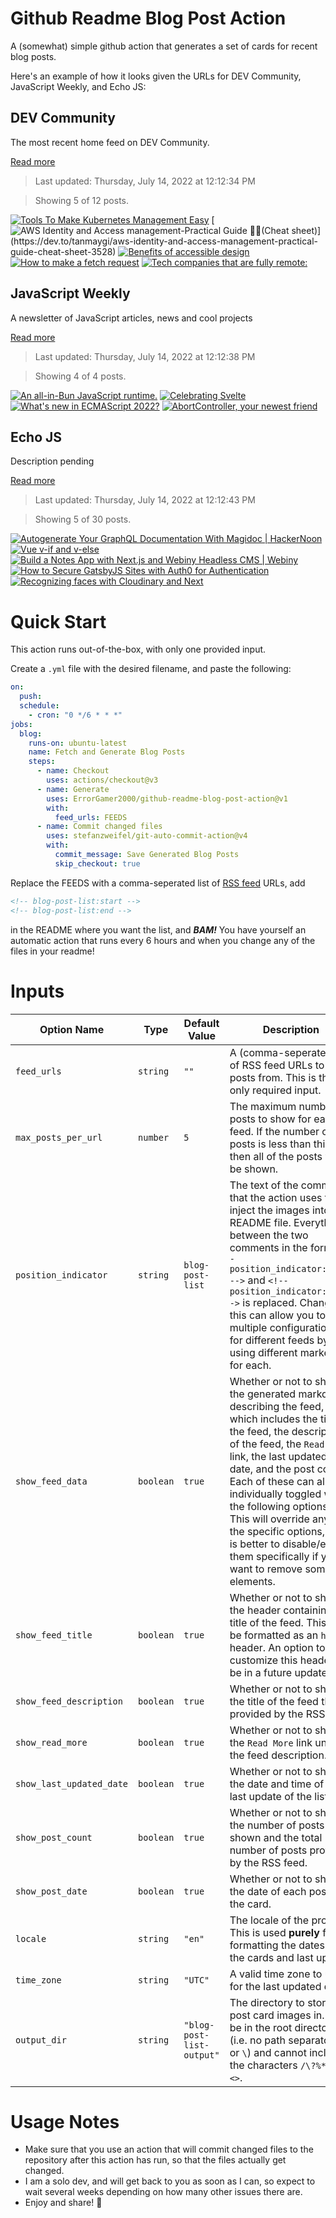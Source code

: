 # Github Readme Blog Post Action

A (somewhat) simple github action that generates a set of cards for recent blog posts.

Here's an example of how it looks given the URLs for DEV Community, JavaScript Weekly, and Echo JS:

<!-- post-list:start -->
## DEV Community

The most recent home feed on DEV Community.

[Read more](https://dev.to)
> Last updated: Thursday, July 14, 2022 at 12:12:34 PM

> Showing 5 of 12 posts.

[![Tools To Make Kubernetes Management Easy](https://raw.githubusercontent.com/ErrorGamer2000/github-readme-blog-post-action/main/generated_files/DEV_Community/Tools_To_Make_Kubernetes_Management_Easy.svg)](https://dev.to/makendrang/tools-to-make-kubernetes-management-easy-1830)
[![AWS Identity and Access management-Practical Guide 🚀🚀(Cheat sheet)](https://raw.githubusercontent.com/ErrorGamer2000/github-readme-blog-post-action/main/generated_files/DEV_Community/AWS_Identity_and_Access_management-Practical_Guide_🚀🚀(Cheat_sheet).svg)](https://dev.to/tanmaygi/aws-identity-and-access-management-practical-guide-cheat-sheet-3528)
[![Benefits of accessible design](https://raw.githubusercontent.com/ErrorGamer2000/github-readme-blog-post-action/main/generated_files/DEV_Community/Benefits_of_accessible_design.svg)](https://dev.to/yuridevat/benefits-of-accessible-design-4m2a)
[![How to make a fetch request](https://raw.githubusercontent.com/ErrorGamer2000/github-readme-blog-post-action/main/generated_files/DEV_Community/How_to_make_a_fetch_request.svg)](https://dev.to/jgifford82/how-to-make-a-fetch-request-4hlh)
[![Tech companies that are fully remote:](https://raw.githubusercontent.com/ErrorGamer2000/github-readme-blog-post-action/main/generated_files/DEV_Community/Tech_companies_that_are_fully_remote_.svg)](https://dev.to/areedev/tech-companies-that-are-fully-remote-eel)


## JavaScript Weekly

A newsletter of JavaScript articles, news and cool projects

[Read more](https://javascriptweekly.com/)
> Last updated: Thursday, July 14, 2022 at 12:12:38 PM

> Showing 4 of 4 posts.

[![An all-in-Bun JavaScript runtime.](https://raw.githubusercontent.com/ErrorGamer2000/github-readme-blog-post-action/main/generated_files/JavaScript_Weekly/An_all-in-Bun_JavaScript_runtime..svg)](https://javascriptweekly.com/issues/597)
[![Celebrating Svelte](https://raw.githubusercontent.com/ErrorGamer2000/github-readme-blog-post-action/main/generated_files/JavaScript_Weekly/Celebrating_Svelte.svg)](https://javascriptweekly.com/issues/596)
[![What's new in ECMAScript 2022?](https://raw.githubusercontent.com/ErrorGamer2000/github-readme-blog-post-action/main/generated_files/JavaScript_Weekly/What's_new_in_ECMAScript_2022_.svg)](https://javascriptweekly.com/issues/595)
[![AbortController, your newest friend](https://raw.githubusercontent.com/ErrorGamer2000/github-readme-blog-post-action/main/generated_files/JavaScript_Weekly/AbortController__your_newest_friend.svg)](https://javascriptweekly.com/issues/594)


## Echo JS

Description pending

[Read more](
http://www.echojs.com
)
> Last updated: Thursday, July 14, 2022 at 12:12:43 PM

> Showing 5 of 30 posts.

[![Autogenerate Your GraphQL Documentation With Magidoc | HackerNoon](https://raw.githubusercontent.com/ErrorGamer2000/github-readme-blog-post-action/main/generated_files/_Echo_JS_/Autogenerate_Your_GraphQL_Documentation_With_Magidoc___HackerNoon.svg)](
https://hackernoon.com/autogenerate-your-graphql-documentation-with-magidoc
)
[![Vue v-if and v-else](https://raw.githubusercontent.com/ErrorGamer2000/github-readme-blog-post-action/main/generated_files/_Echo_JS_/Vue_v-if_and_v-else.svg)](
https://masteringjs.io/tutorials/vue/v-if-else
)
[![Build a Notes App with Next.js and Webiny Headless CMS | Webiny](https://raw.githubusercontent.com/ErrorGamer2000/github-readme-blog-post-action/main/generated_files/_Echo_JS_/Build_a_Notes_App_with_Next.js_and_Webiny_Headless_CMS___Webiny.svg)](
https://www.webiny.com/blog/build-notes-app-nextjs-webiny-headless-cms
)
[![How to Secure GatsbyJS Sites with Auth0 for Authentication](https://raw.githubusercontent.com/ErrorGamer2000/github-readme-blog-post-action/main/generated_files/_Echo_JS_/How_to_Secure_GatsbyJS_Sites_with_Auth0_for_Authentication.svg)](https://auth0.com/blog/securing-gatsby-with-auth0/)
[![Recognizing faces with Cloudinary and Next](https://raw.githubusercontent.com/ErrorGamer2000/github-readme-blog-post-action/main/generated_files/_Echo_JS_/Recognizing_faces_with_Cloudinary_and_Next.svg)](https://blog.openreplay.com/recognizing-faces-with-cloudinary-and-next)


<!-- post-list:end -->

# Quick Start

This action runs out-of-the-box, with only one provided input.

Create a `.yml` file with the desired filename, and paste the following:

```yml
on:
  push:
  schedule:
    - cron: "0 */6 * * *"
jobs:
  blog:
    runs-on: ubuntu-latest
    name: Fetch and Generate Blog Posts
    steps:
      - name: Checkout
        uses: actions/checkout@v3
      - name: Generate
        uses: ErrorGamer2000/github-readme-blog-post-action@v1
        with:
          feed_urls: FEEDS
      - name: Commit changed files
        uses: stefanzweifel/git-auto-commit-action@v4
        with:
          commit_message: Save Generated Blog Posts
          skip_checkout: true
```

Replace the FEEDS with a comma-seperated list of [RSS feed](https://rss.com/blog/how-do-rss-feeds-work/) URLs, add

```md
<!-- blog-post-list:start -->
<!-- blog-post-list:end -->
```

in the README where you want the list, and **_BAM!_** You have yourself an automatic action that runs every 6 hours and when you change any of the files in your readme!

# Inputs

<table>
  <thead>
    <tr>
      <th>Option Name</th>
      <th>Type</th>
      <th>Default Value</th>
      <th>Description</th>
    </tr>
  </thead>
  <tbody>
    <tr>
      <td><code>feed_urls</code></td>
      <td><code>string</code></td>
      <td><code>""</code></td>
      <td>A (comma-seperated) list of RSS feed URLs to load posts from. This is the only required input.</td>
    </tr>
    <tr>
      <td><code>max_posts_per_url</code></td>
      <td><code>number</code></td>
      <td><code>5</code></td>
      <td>The maximum number of posts to show for each feed. If the number of posts is less than this, then all of the posts will be shown.</td>
    </tr>
    <tr>
      <td><code>position_indicator</code></td>
      <td><code>string</code></td>
      <td><code>blog-post-list</code></td>
      <td>The text of the comments that the action uses to inject the images into the README file. Everything between the two comments in the form <code>&lt;!-- position_indicator:start --&gt;</code> and <code>&lt;!-- position_indicator:end --&gt;</code> is replaced. Changing this can allow you to use multiple configurations for different feeds by using different markers for each.</td>
    </tr>
    <tr>
      <td><code>show_feed_data</code></td>
      <td><code>boolean</code></td>
      <td><code>true</code></td>
      <td>Whether or not to show the generated markdown describing the feed, which includes the title of the feed, the description of the feed, the <code>Read More</code> link, the last updated date, and the post count. Each of these can also be individually toggled with the following options. This will override any of the specific options, so it is better to disable/enable them specifically if you want to remove some elements.</td>
    </tr>
    <tr>
      <td><code>show_feed_title</code></td>
      <td><code>boolean</code></td>
      <td><code>true</code></td>
      <td>Whether or not to show the header containing the title of the feed. This will be formatted as an <code>h2</code> header. An option to customize this header will be in a future update.</td>
    </tr>
    <tr>
      <td><code>show_feed_description</code></td>
      <td><code>boolean</code></td>
      <td><code>true</code></td>
      <td>Whether or not to show the title of the feed that is provided by the RSS feed.</td>
    </tr>
    <tr>
      <td><code>show_read_more</code></td>
      <td><code>boolean</code></td>
      <td><code>true</code></td>
      <td>Whether or not to show the <code>Read More</code> link under the feed description.</td>
    </tr>
    <tr>
      <td><code>show_last_updated_date</code></td>
      <td><code>boolean</code></td>
      <td><code>true</code></td>
      <td>Whether or not to show the date and time of the last update of the list.</td>
    </tr>
    <tr>
      <td><code>show_post_count</code></td>
      <td><code>boolean</code></td>
      <td><code>true</code></td>
      <td>Whether or not to show the number of posts shown and the total number of posts provided by the RSS feed.</td>
    </tr>
    <tr>
      <td><code>show_post_date</code></td>
      <td><code>boolean</code></td>
      <td><code>true</code></td>
      <td>Whether or not to show the date of each post on the card.</td>
    </tr>
    <tr>
      <td><code>locale</code></td>
      <td><code>string</code></td>
      <td><code>"en"</code></td>
      <td>The locale of the project. This is used <strong>purely</strong> for formatting the dates of the cards and last update.</td>
    </tr>
    <tr>
      <td><code>time_zone</code></td>
      <td><code>string</code></td>
      <td><code>"UTC"</code></td>
      <td>A valid time zone to use for the last updated date.</td>
    </tr>
    <tr>
      <td><code>output_dir</code></td>
      <td><code>string</code></td>
      <td><code>"blog-post-list-output"</code></td>
      <td>The directory to store the post card images in. Must be in the root directory (i.e. no path separators <code>/</code> or <code>\</code>) and cannot include the characters <code>/\?%*:|"&lt;&gt;</code>.</td>
    </tr>
<!--
    <tr>
      <td><code></code></td>
      <td><cde></cde></td>
      <td><code></code></td>
      <td></td>
    </tr>
-->
  </tbody>
</table>

# Usage Notes

- Make sure that you use an action that will commit changed files to the repository after this action has run, so that the files actually get changed.
- I am a solo dev, and will get back to you as soon as I can, so expect to wait several weeks depending on how many other issues there are.
- Enjoy and share! 🤗
